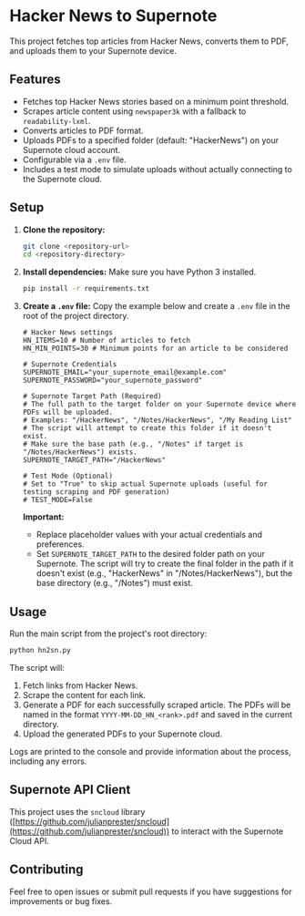 # Hacker News to Supernote

This project fetches top articles from Hacker News, converts them to PDF, and uploads them to your Supernote device.

## Features

*   Fetches top Hacker News stories based on a minimum point threshold.
*   Scrapes article content using `newspaper3k` with a fallback to `readability-lxml`.
*   Converts articles to PDF format.
*   Uploads PDFs to a specified folder (default: "HackerNews") on your Supernote cloud account.
*   Configurable via a `.env` file.
*   Includes a test mode to simulate uploads without actually connecting to the Supernote cloud.

## Setup

1.  **Clone the repository:**
    ```bash
    git clone <repository-url>
    cd <repository-directory>
    ```

2.  **Install dependencies:**
    Make sure you have Python 3 installed.
    ```bash
    pip install -r requirements.txt
    ```

3.  **Create a `.env` file:**
    Copy the example below and create a `.env` file in the root of the project directory.
    ```dotenv
    # Hacker News settings
    HN_ITEMS=10 # Number of articles to fetch
    HN_MIN_POINTS=30 # Minimum points for an article to be considered

    # Supernote Credentials
    SUPERNOTE_EMAIL="your_supernote_email@example.com"
    SUPERNOTE_PASSWORD="your_supernote_password"

    # Supernote Target Path (Required)
    # The full path to the target folder on your Supernote device where PDFs will be uploaded.
    # Examples: "/HackerNews", "/Notes/HackerNews", "/My Reading List"
    # The script will attempt to create this folder if it doesn't exist.
    # Make sure the base path (e.g., "/Notes" if target is "/Notes/HackerNews") exists.
    SUPERNOTE_TARGET_PATH="/HackerNews"

    # Test Mode (Optional)
    # Set to "True" to skip actual Supernote uploads (useful for testing scraping and PDF generation)
    # TEST_MODE=False
    ```
    **Important:**
    *   Replace placeholder values with your actual credentials and preferences.
    *   Set `SUPERNOTE_TARGET_PATH` to the desired folder path on your Supernote. The script will try to create the final folder in the path if it doesn't exist (e.g., "HackerNews" in "/Notes/HackerNews"), but the base directory (e.g., "/Notes") must exist.

## Usage

Run the main script from the project's root directory:

```bash
python hn2sn.py
```

The script will:
1.  Fetch links from Hacker News.
2.  Scrape the content for each link.
3.  Generate a PDF for each successfully scraped article. The PDFs will be named in the format `YYYY-MM-DD_HN_<rank>.pdf` and saved in the current directory.
4.  Upload the generated PDFs to your Supernote cloud.

Logs are printed to the console and provide information about the process, including any errors.

## Supernote API Client

This project uses the `sncloud` library ([https://github.com/julianprester/sncloud](https://github.com/julianprester/sncloud)) to interact with the Supernote Cloud API.

## Contributing

Feel free to open issues or submit pull requests if you have suggestions for improvements or bug fixes. 